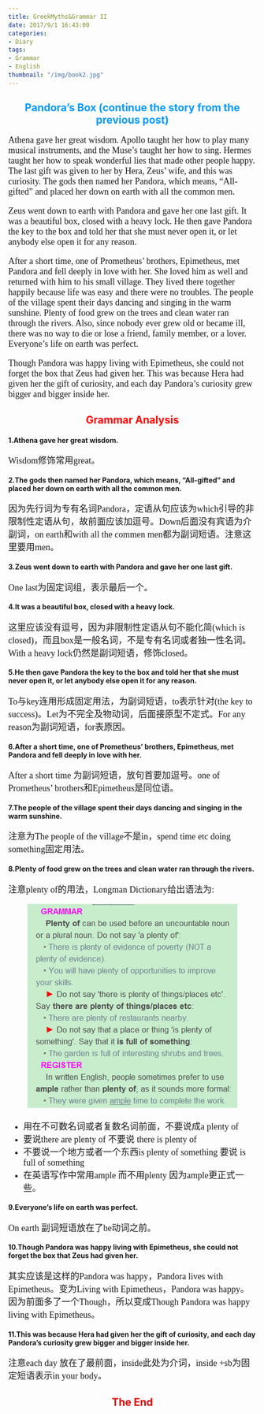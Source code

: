 ```yaml
---
title: GreekMyths&Grammar II
date: 2017/9/1 16:43:00
categories: 
- Diary
tags:
- Grammar
- English
thumbnail: "/img/book2.jpg"
---
```


## <font color=#0099ff><center> Pandora’s Box (continue the story from the previous post)</center></font> ##

<font size=4 face="微软雅黑">
Athena gave her great wisdom. Apollo taught her how to play many musical instruments, and the Muse’s taught her how to sing. Hermes taught her how to speak wonderful lies that made other people happy. The last gift was given to her by Hera, Zeus’ wife, and this was curiosity. The gods then named her Pandora, which means, “All-gifted” and placed her down on earth with all the common men.

Zeus went down to earth with Pandora and gave her one last gift. It was a beautiful box, closed with a heavy lock. He then gave Pandora the key to the box and told her that she must never open it, or let anybody else open it for any reason.

After a short time, one of Prometheus’ brothers, Epimetheus, met Pandora and fell deeply in love with her. She loved him as well and returned with him to his small village. They lived there together happily because life was easy and there were no troubles. The people of the village spent their days dancing and singing in the warm sunshine. Plenty of food grew on the trees and clean water ran through the rivers. Also, since nobody ever grew old or became ill, there was no way to die or lose a friend, family member, or a lover. Everyone’s life on earth was perfect.

Though Pandora was happy living with Epimetheus, she could not forget the box that Zeus had given her. This was because Hera had given her the gift of curiosity, and each day Pandora’s curiosity grew bigger and bigger inside her.

</font>

## <font color=red><center>Grammar Analysis</center> </font> ##

#### 1.Athena gave her great wisdom.

<font size=4 face="微软雅黑">
Wisdom修饰常用great。
</font>

#### 2.The gods then named her Pandora, which means, “All-gifted” and placed her down on earth with all the common men.

<font size=4 face="微软雅黑">
因为先行词为专有名词Pandora，定语从句应该为which引导的非限制性定语从句，故前面应该加逗号。Down后面没有宾语为介副词，on earth和with all the commen men都为副词短语。注意这里要用men。
</font>

#### 3.Zeus went down to earth with Pandora and gave her one last gift.

<font size=4 face="微软雅黑">
One last为固定词组，表示最后一个。
</font>

#### 4.It was a beautiful box, closed with a heavy lock.

<font size=4 face="微软雅黑">
这里应该没有逗号，因为非限制性定语从句不能化简(which is closed)，而且box是一般名词，不是专有名词或者独一性名词。With a heavy lock仍然是副词短语，修饰closed。
</font>

#### 5.He then gave Pandora the key to the box and told her that she must never open it, or let anybody else open it for any reason.

<font size=4 face="微软雅黑">
To与key连用形成固定用法，为副词短语，to表示针对(the key to success)。Let为不完全及物动词，后面接原型不定式。For any reason为副词短语，for表原因。
</font>

#### 6.After a short time, one of Prometheus’ brothers, Epimetheus, met Pandora and fell deeply in love with her.

<font size=4 face="微软雅黑">
After a short time 为副词短语，放句首要加逗号。one of Prometheus’ brothers和Epimetheus是同位语。
</font>

#### 7.The people of the village spent their days dancing and singing in the warm sunshine.

<font size=4 face="微软雅黑">
注意为The people of the village不是in，spend time etc doing something固定用法。
</font>

#### 8.Plenty of food grew on the trees and clean water ran through the rivers.

<font size=4 face="微软雅黑">
注意plenty of的用法，Longman Dictionary给出语法为:

<center>

![Grammar-first](GreekMyths-Grammar2/Grammar-first.png)

</center>

- 用在不可数名词或者复数名词前面，不要说成a plenty of
- 要说there are plenty of 不要说 there is plenty of
- 不要说一个地方或者一个东西is plenty of something 要说 is full of something
- 在英语写作中常用ample 而不用plenty 因为ample更正式一些。


</font>

#### 9.Everyone’s life on earth was perfect.

<font size=4 face="微软雅黑">
On earth 副词短语放在了be动词之前。
</font>

#### 10.Though Pandora was happy living with Epimetheus, she could not forget the box that Zeus had given her. 

<font size=4 face="微软雅黑">
其实应该是这样的Pandora was happy，Pandora lives with Epimetheus。变为Living with Epimetheus，Pandora was happy。
因为前面多了一个Though，所以变成Though Pandora was happy living with Epimetheus。
</font>

#### 11.This was because Hera had given her the gift of curiosity, and each day Pandora’s curiosity grew bigger and bigger inside her.
<font size=4 face="微软雅黑">
注意each day 放在了最前面，inside此处为介词，inside +sb为固定短语表示in your body。
</font>

## <font color=yellowish><center>The End</center> ##